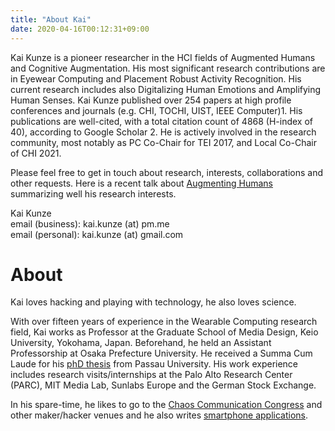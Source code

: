 ```yaml
---
title: "About Kai"
date: 2020-04-16T00:12:31+09:00
---
```

Kai Kunze is a pioneer researcher in the HCI fields of Augmented Humans and Cognitive Augmentation. His most significant research contributions are in Eyewear Computing and Placement Robust Activity Recognition. His current research includes also Digitalizing Human Emotions and Amplifying Human Senses. Kai Kunze published over 254 papers at high profile conferences and journals (e.g. CHI, TOCHI, UIST, IEEE Computer)1. His publications are well-cited, with a total citation count of 4868 (H-index of 40), according to Google Scholar 2. He is actively involved in the research community, most notably as PC Co-Chair for TEI 2017, and Local Co-Chair of CHI 2021.

Please feel free to get in touch about research, interests, collaborations and other requests. Here is a recent talk about [Augmenting Humans](https://www.youtube.com/watch?v=d6O2_Y9XLiM&t=243s) summarizing well his research interests. 

Kai Kunze\
email (business): kai.kunze (at) pm.me \
email (personal): kai.kunze (at) gmail.com

# About

Kai loves hacking and playing with technology, he also loves science.

With over fifteen years of experience in the Wearable Computing research field, Kai works as
Professor at the Graduate School of Media Design, Keio University, Yokohama, Japan.
Beforehand, he held an Assistant Professorship at Osaka Prefecture University.
He received a Summa Cum Laude for his [phD thesis](https://github.com/kkai/phdthesis)
from Passau University. His work experience includes
research visits/internships at the Palo Alto Research Center (PARC),
MIT Media Lab, Sunlabs Europe and the German Stock Exchange.




In his spare-time, he likes to go to the [Chaos Communication Congress](https://media.ccc.de/v/33c3-8225-beyond_virtual_and_augmented_reality) and other maker/hacker venues
and he also writes [smartphone applications](https://itunes.apple.com/bs/developer/kai-kunze/id286544358).
